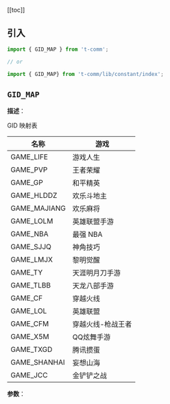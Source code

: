[[toc]]

## 引入

```ts
import { GID_MAP } from 't-comm';

// or

import { GID_MAP} from 't-comm/lib/constant/index';
```


## `GID_MAP` 


**描述**：<p>GID 映射表</p>
<table>
<thead>
<tr>
<th>名称</th>
<th>游戏</th>
</tr>
</thead>
<tbody>
<tr>
<td>GAME_LIFE</td>
<td>游戏人生</td>
</tr>
<tr>
<td>GAME_PVP</td>
<td>王者荣耀</td>
</tr>
<tr>
<td>GAME_GP</td>
<td>和平精英</td>
</tr>
<tr>
<td>GAME_HLDDZ</td>
<td>欢乐斗地主</td>
</tr>
<tr>
<td>GAME_MAJIANG</td>
<td>欢乐麻将</td>
</tr>
<tr>
<td>GAME_LOLM</td>
<td>英雄联盟手游</td>
</tr>
<tr>
<td>GAME_NBA</td>
<td>最强 NBA</td>
</tr>
<tr>
<td>GAME_SJJQ</td>
<td>神角技巧</td>
</tr>
<tr>
<td>GAME_LMJX</td>
<td>黎明觉醒</td>
</tr>
<tr>
<td>GAME_TY</td>
<td>天涯明月刀手游</td>
</tr>
<tr>
<td>GAME_TLBB</td>
<td>天龙八部手游</td>
</tr>
<tr>
<td>GAME_CF</td>
<td>穿越火线</td>
</tr>
<tr>
<td>GAME_LOL</td>
<td>英雄联盟</td>
</tr>
<tr>
<td>GAME_CFM</td>
<td>穿越火线-枪战王者</td>
</tr>
<tr>
<td>GAME_X5M</td>
<td>QQ炫舞手游</td>
</tr>
<tr>
<td>GAME_TXGD</td>
<td>腾讯掼蛋</td>
</tr>
<tr>
<td>GAME_SHANHAI</td>
<td>妄想山海</td>
</tr>
<tr>
<td>GAME_JCC</td>
<td>金铲铲之战</td>
</tr>
</tbody>
</table>

**参数**：



